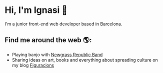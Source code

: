 # Hi, I'm Ignasi 👋

I'm a junior front-end web developer based in Barcelona. 

## Find me around the web 🌎: 
- Playing banjo with <a href="https://www.newgrassrepublic.com"> Newgrass Republic Band</a>
- Sharing ideas on art, books and everything about spreading culture on my blog <a href="https://www.figuracions.cat">Figuracions</a>
